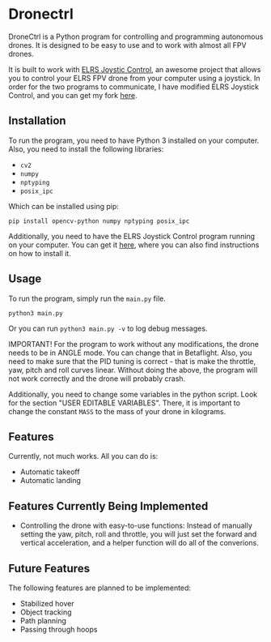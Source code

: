 # Dronectrl

DroneCtrl is a Python program for controlling and programming autonomous drones. It is designed to be easy to use and to work with almost all FPV drones.

It is built to work with [ELRS Joystic Control](https://github.com/kaack/elrs-joystick-control), an awesome project that allows you to control your ELRS FPV drone from your computer using a joystick. In order for the two programs to communicate, I have modified ELRS Joystick Control, and you can get my fork [here](https://github.com/konstantinosfragkoulis/elrs-joystick-control).

## Installation
To run the program, you need to have Python 3 installed on your computer.
Also, you need to install the following libraries:

- `cv2`
- `numpy`
- `nptyping`
- `posix_ipc`

Which can be installed using pip:
```
pip install opencv-python numpy nptyping posix_ipc
```

Additionally, you need to have the ELRS Joystick Control program running on your computer. You can get it [here](https://github.com/konstantinosfragkoulis/elrs-joystick-control), where you can also find instructions on how to install it.

## Usage
To run the program, simply run the `main.py` file.
```
python3 main.py
```
Or you can run ```python3 main.py -v``` to log debug messages.

IMPORTANT! For the program to work without any modifications, the drone needs to be in ANGLE mode. You can change that in Betaflight. Also, you need to make sure that the PID tuning is correct - that is make the throttle, yaw, pitch and roll curves linear. Without doing the above, the program will not work correctly and the drone will probably crash.

Additionally, you need to change some variables in the python script. Look for the section "USER EDITABLE VARIABLES". There, it is important to change the constant `MASS` to the mass of your drone in kilograms.

## Features
Currently, not much works. All you can do is:
- Automatic takeoff
- Automatic landing

## Features Currently Being Implemented
- Controlling the drone with easy-to-use functions: Instead of manually setting the yaw, pitch, roll and throttle, you will just set the forward and vertical acceleration, and a helper function will do all of the converions.

## Future Features
The following features are planned to be implemented:
- Stabilized hover
- Object tracking
- Path planning
- Passing through hoops
